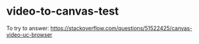 # video-to-canvas-test
To try to answer: https://stackoverflow.com/questions/51522425/canvas-video-uc-browser
